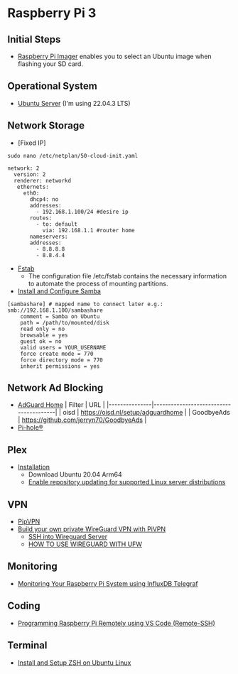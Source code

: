 # Raspberry Pi 3

## Initial Steps

- [Raspberry Pi Imager](https://www.raspberrypi.com/software/) enables you to select an Ubuntu image when flashing your SD card.

## Operational System

- [Ubuntu Server](https://ubuntu.com/tutorials/how-to-install-ubuntu-on-your-raspberry-pi#1-overview) (I'm using 22.04.3 LTS)

## Network Storage

- [Fixed IP]

```shell
sudo nano /etc/netplan/50-cloud-init.yaml
```

```shell
network: 2
  version: 2
  renderer: networkd
   ethernets:
     eth0:
       dhcp4: no
       addresses:
         - 192.168.1.100/24 #desire ip
       routes:
         - to: default
           via: 192.168.1.1 #router home
       nameservers:
       addresses:
         - 8.8.8.8
         - 8.8.4.4
```

- [Fstab](https://help.ubuntu.com/community/Fstab)
    - The configuration file /etc/fstab contains the necessary information to automate the process of mounting partitions.
- [Install and Configure Samba](https://ubuntu.com/tutorials/install-and-configure-samba#1-overview)

```shell
[sambashare] # mapped name to connect later e.g.: smb://192.168.1.100/sambashare
    comment = Samba on Ubuntu
    path = /path/to/mounted/disk
    read only = no
    browsable = yes
    guest ok = no
    valid users = YOUR_USERNAME
    force create mode = 770
    force directory mode = 770
    inherit permissions = yes
```

## Network Ad Blocking

- [AdGuard Home](https://adguard.com/en/adguard-home/overview.html)
    |   Filter      |                 URL                    |
    |---------------|----------------------------------------|
    | oisd          | https://oisd.nl/setup/adguardhome      |
    | GoodbyeAds    | https://github.com/jerryn70/GoodbyeAds |
- [Pi-hole﻿®﻿﻿](https://pi-hole.net/)

## Plex

- [Installation](https://support.plex.tv/articles/200288586-installation/)
    - Download Ubuntu 20.04 Arm64
    - [Enable repository updating for supported Linux server distributions](https://support.plex.tv/articles/235974187-enable-repository-updating-for-supported-linux-server-distributions/)

## VPN

- [PipVPN](https://www.pivpn.io/)
- [Build your own private WireGuard VPN with PiVPN](https://www.jeffgeerling.com/blog/2023/build-your-own-private-wireguard-vpn-pivpn)
    - [SSH into Wireguard Server](https://www.reddit.com/r/WireGuard/comments/q7lj5s/ssh_into_wireguard_server/?share_id%253DVeLF3uw-dGAJh5T3sOt9d%2526utm_content%253D1%2526utm_medium%253Dandroid_app%2526utm_name%253Dandroidcss%2526utm_source%253Dshare%2526utm_term%253D3)
    - [HOW TO USE WIREGUARD WITH UFW](https://www.procustodibus.com/blog/2021/05/wireguard-ufw/)

## Monitoring
- [Monitoring Your Raspberry Pi System using InfluxDB Telegraf](https://randomnerdtutorials.com/monitor-raspberry-pi-influxdb-telegraf/)

## Coding
- [Programming Raspberry Pi Remotely using VS Code (Remote-SSH)](https://randomnerdtutorials.com/raspberry-pi-remote-ssh-vs-code/)

## Terminal
- [Install and Setup ZSH on Ubuntu Linux](https://itsfoss.com/zsh-ubuntu/)